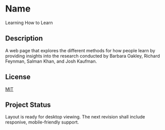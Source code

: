 # Name
Learning How to Learn

## Description
A web page that explores the different methods for how people learn by providing insights into the research conducted by Barbara Oakley, Richard Feynman, Salman Khan, and Josh Kaufman.

## License
[MIT](https://choosealicense.com/licenses/mit/)

## Project Status
Layout is ready for desktop viewing.  The next revision shall include responive, mobile-friendly support.
